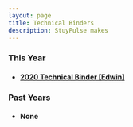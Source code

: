 ```yaml
---
layout: page
title: Technical Binders
description: StuyPulse makes 
---
```

<div class="row">
<div markdown="1" class="span12">

### This Year

* #### [2020 Technical Binder [Edwin]](https://stuypulse.nyc3.cdn.digitaloceanspaces.com/site/pdf/Technical%20Binder%202020.pdf)

### Past Years

* #### None

<!-- * #### [2019 Technical Binder [Alfred]](https://stuypulse.nyc3.cdn.digitaloceanspaces.com/site/pdf/Technical%20Binder%202020.pdf)
* #### [2018 Technical Binder [Wildcard]](https://* stuypulse.nyc3.cdn.digitaloceanspaces.com/site/pdf/Technical%20Binder%202020.pdf)
* #### [Ball Squish](https://youtu.be/SAg9aWXiZQA) -->

</div>
</div>
